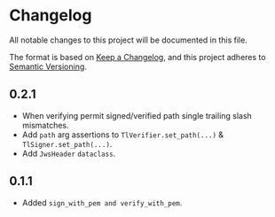 # Changelog
All notable changes to this project will be documented in this file.

The format is based on [Keep a Changelog](https://keepachangelog.com/en/1.0.0/),
and this project adheres to [Semantic Versioning](https://semver.org/spec/v2.0.0.html).

## 0.2.1
* When verifying permit signed/verified path single trailing slash mismatches.
* Add `path` arg assertions to `TlVerifier.set_path(...)` & `TlSigner.set_path(...)`.
* Add `JwsHeader` `dataclass`.

## 0.1.1
* Added `sign_with_pem and verify_with_pem`.
